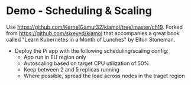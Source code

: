 # Demo - Scheduling & Scaling

Use https://github.com/KernelGamut32/kiamol/tree/master/ch19. Forked from https://github.com/sixeyed/kiamol that accompanies a great book called "Learn Kubernetes in a Month of Lunches" by Elton Stoneman.

* Deploy the Pi app with the following scheduling/scaling config:
    - App run in EU region only
    - Autoscaling based on target CPU utilization of 50%
    - Keep between 2 and 5 replicas running
    - Where possible, spread the load across nodes in the traget region
